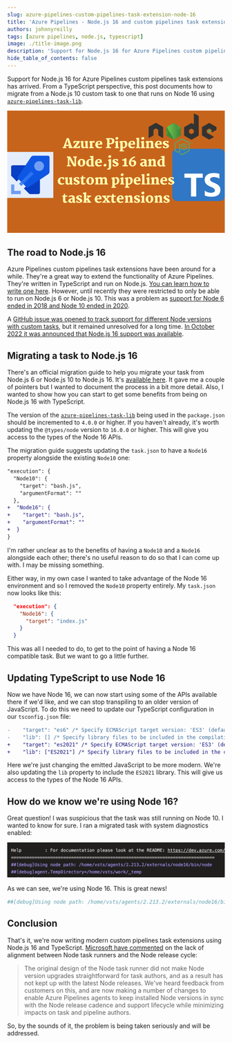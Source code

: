 ```yaml
---
slug: azure-pipelines-custom-pipelines-task-extension-node-16
title: 'Azure Pipelines - Node.js 16 and custom pipelines task extensions'
authors: johnnyreilly
tags: [azure pipelines, node.js, typescript]
image: ./title-image.png
description: 'Support for Node.js 16 for Azure Pipelines custom pipelines task extensions has arrived. From a TypeScript perspective, this post documents how to migrate.'
hide_table_of_contents: false
---
```


Support for Node.js 16 for Azure Pipelines custom pipelines task extensions has arrived. From a TypeScript perspective, this post documents how to migrate from a Node.js 10 custom task to one that runs on Node 16 using [`azure-pipelines-task-lib`](https://www.npmjs.com/package/azure-pipelines-task-lib).

![title image reading "Azure Pipelines - Node.js 16 and custom pipelines task extensions" with Azure Pipelines, Node.js and TypeScript logos](title-image.png)

<!--truncate-->

## The road to Node.js 16

Azure Pipelines custom pipelines task extensions have been around for a while. They're a great way to extend the functionality of Azure Pipelines. They're written in TypeScript and run on Node.js. [You can learn how to write one here](https://learn.microsoft.com/en-us/azure/devops/extend/develop/add-build-task?view=azure-devops). However, until recently they were restricted to only be able to run on Node.js 6 or Node.js 10. This was a problem as [support for Node 6 ended in 2018 and Node 10 ended in 2020](https://endoflife.date/nodejs).

A [GitHub issue was opened to track support for different Node versions with custom tasks](https://github.com/microsoft/azure-pipelines-agent/issues/3195), but it remained unresolved for a long time. [In October 2022 it was announced that Node.js 16 support was available](https://learn.microsoft.com/en-us/azure/devops/release-notes/2022/sprint-210-update#node-16-task-runner-in-pipeline-agent).

## Migrating a task to Node.js 16

There's an official migration guide to help you migrate your task from Node.js 6 or Node.js 10 to Node.js 16. It's [available here](https://github.com/microsoft/azure-pipelines-tasks/blob/3ab93334eb3e5c1f3750403e3b6f976909ae45c3/docs/migrateNode16.md). It gave me a couple of pointers but I wanted to document the process in a bit more detail. Also, I wanted to show how you can start to get some benefits from being on Node.js 16 with TypeScript.

The version of the [`azure-pipelines-task-lib`](https://www.npmjs.com/package/azure-pipelines-task-lib) being used in the `package.json` should be incremented to `4.0.0` or higher. If you haven't already, it's worth updating the `@types/node` version to `16.0.0` or higher. This will give you access to the types of the Node 16 APIs.

The migration guide suggests updating the `task.json` to have a `Node16` property alongside the existing `Node10` one:

```diff
"execution": {
  "Node10": {
    "target": "bash.js",
    "argumentFormat": ""
  },
+  "Node16": {
+    "target": "bash.js",
+    "argumentFormat": ""
+  }
}
```

I'm rather unclear as to the benefits of having a `Node10` and a `Node16` alongside each other; there's no useful reason to do so that I can come up with. I may be missing something.

Either way, in my own case I wanted to take advantage of the Node 16 environment and so I removed the `Node10` property entirely. My `task.json` now looks like this:

```json
  "execution": {
    "Node16": {
      "target": "index.js"
    }
  }
```

This was all I needed to do, to get to the point of having a Node 16 compatible task. But we want to go a little further.

## Updating TypeScript to use Node 16

Now we have Node 16, we can now start using some of the APIs available there if we'd like, and we can stop transpiling to an older version of JavaScript. To do this we need to update our TypeScript configuration in our `tsconfig.json` file:

```diff
-    "target": "es6" /* Specify ECMAScript target version: 'ES3' (default), 'ES5', 'ES2015', 'ES2016', 'ES2017', 'ES2018', 'ES2019', 'ES2020', or 'ESNEXT'. */,
-    "lib": [] /* Specify library files to be included in the compilation. */,
+    "target": "es2021" /* Specify ECMAScript target version: 'ES3' (default), 'ES5', 'ES2015', 'ES2016', 'ES2017', 'ES2018', 'ES2019', 'ES2020', or 'ESNEXT'. */,
+    "lib": ["ES2021"] /* Specify library files to be included in the compilation. */,
```

Here we're just changing the emitted JavaScript to be more modern. We're also updating the `lib` property to include the `ES2021` library. This will give us access to the types of the Node 16 APIs.

## How do we know we're using Node 16?

Great question! I was suspicious that the task was still running on Node 10. I wanted to know for sure. I ran a migrated task with system diagnostics enabled:

![Screenshot of Azure Pipelines including the text "##[debug]Using node path: /home/vsts/agents/2.213.2/externals/node16/bin/node"](screenshot-azure-pipelines-node-16.png)

As we can see, we're using Node 16. This is great news!

```bash
##[debug]Using node path: /home/vsts/agents/2.213.2/externals/node16/bin/node
```

## Conclusion

That's it, we're now writing modern custom pipelines task extensions using Node.js 16 and TypeScript. [Microsoft have commented](https://learn.microsoft.com/en-us/azure/devops/release-notes/2022/sprint-210-update#node-16-task-runner-in-pipeline-agent) on the lack of alignment between Node task runners and the Node release cycle:

> The original design of the Node task runner did not make Node version upgrades straightforward for task authors, and as a result has not kept up with the latest Node releases. We've heard feedback from customers on this, and are now making a number of changes to enable Azure Pipelines agents to keep installed Node versions in sync with the Node release cadence and support lifecycle while minimizing impacts on task and pipeline authors.

So, by the sounds of it, the problem is being taken seriously and will be addressed.
